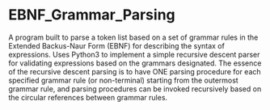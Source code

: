 # EBNF_Grammar_Parsing
A program built to parse a token list based on a set of grammar rules in the Extended Backus-Naur Form (EBNF) for describing the syntax of expressions.
Uses Python3 to implement a simple recursive descent parser for validating expressions based on the grammars designated.
The essence of the recursive descent parsing is to have ONE parsing procedure for each specified grammar rule (or non-terminal) starting from the outermost grammar rule,
and parsing procedures can be invoked recursively based on the circular references between grammar rules.



